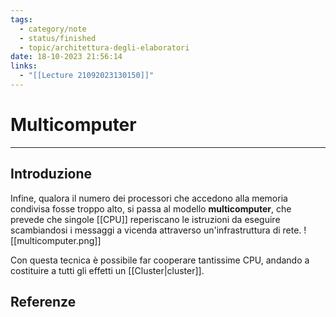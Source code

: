 ```yaml
---
tags:
  - category/note
  - status/finished
  - topic/architettura-degli-elaboratori
date: 18-10-2023 21:56:14
links:
  - "[[Lecture 21092023130150]]"
---
```

# Multicomputer
---
## Introduzione
Infine, qualora il numero dei processori che accedono alla memoria condivisa fosse troppo alto, si passa al modello **multicomputer**, che prevede che singole [[CPU]] reperiscano le istruzioni da eseguire scambiandosi i messaggi a vicenda attraverso un'infrastruttura di rete.
![[multicomputer.png]]

Con questa tecnica è possibile far cooperare tantissime CPU, andando a costituire a tutti gli effetti un [[Cluster|cluster]].

## Referenze